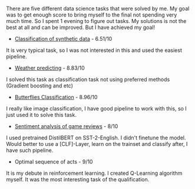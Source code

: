 There are five different data science tasks that were solved by me.
My goal was to get enough score to bring myself to the final not spending very much time.
So I spent 1 evening to figure out tasks. My solutions is not the best at all and can be improved. But I have achieved my goal!

* [Classification of synthetic data](./synthetic_classification/synthetic.ipynb) - 6.51/10

It is very typical task, so I was not interested in this and used the easiest pipeline.
* [Weather predicting](./weather%20predicting/weather_predicting.ipynb) - 8.83/10

I solved this task as classification task not using preferred methods (Gradient boosting and etc)
* [Butterflies Classification](./butterflies/butterflies.ipynb) - 8.96/10

I really like image classification, I have good pipeline to work with this, so I just used it to solve this task.
* [Sentiment analysis of game reviews](./games/choiseofthegame.ipynb) - 8/10

I used pretrained DistilBERT on SST-2-English. I didn't finetune the model. Would better to use a [CLF]-Layer, learn on the trainset and classify after, I have such pipeline.
* Optimal sequence of acts - 9/10

It is my debute in reinforcement learning. I created Q-Learning algorithm myself. It was the most interesting task of the qualification.
